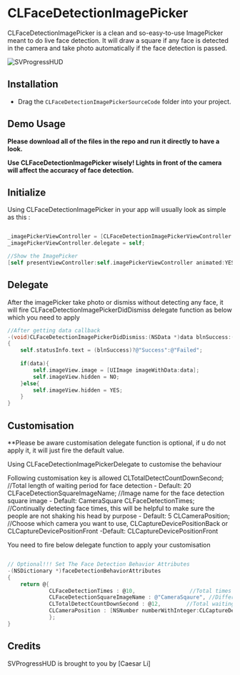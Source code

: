 # CLFaceDetectionImagePicker

CLFaceDetectionImagePicker is a clean and so-easy-to-use ImagePicker meant to do live face detection. 
It will draw a square if any face is detected in the camera and take photo automatically if the face detection is passed.

![SVProgressHUD](http://f.cl.ly/items/2G1F1Z0M0k0h2U3V1p39/SVProgressHUD.gif)

## Installation
* Drag the `CLFaceDetectionImagePickerSourceCode` folder into your project.


## Demo Usage

**Please download all of the files in the repo and run it directly to have a look.**

**Use CLFaceDetectionImagePicker wisely! Lights in front of the camera will affect the accuracy of face detection.**


## Initialize 
Using CLFaceDetectionImagePicker in your app will usually look as simple as this :


```objective-c

_imagePickerViewController = [CLFaceDetectionImagePickerViewController new];
_imagePickerViewController.delegate = self;

//Show the ImagePicker
[self presentViewController:self.imagePickerViewController animated:YES completion:nil];

```

## Delegate

After the imagePicker take photo or dismiss without detecting any face, it will fire CLFaceDetectionImagePickerDidDismiss delegate function as below which you need to apply

```objective-c
//After getting data callback
-(void)CLFaceDetectionImagePickerDidDismiss:(NSData *)data blnSuccess:(BOOL)blnSuccess
{
    self.statusInfo.text = (blnSuccess)?@"Success":@"Failed";
    
    if(data){
        self.imageView.image = [UIImage imageWithData:data];
        self.imageView.hidden = NO;
    }else{
        self.imageView.hidden = YES;
    }
}
```

## Customisation

**Please be aware customisation delegate function is optional, if u do not apply it, it will just fire the default value.

Using CLFaceDetectionImagePickerDelegate to customise the behaviour

Following customisation key is allowed
CLTotalDetectCountDownSecond;    //Total length of waiting period for face detection - Default: 20
CLFaceDetectionSquareImageName;  //Image name for the face detection square image    - Default: CameraSquare
CLFaceDetectionTimes;            //Continually detecting face times, this will be helpful to make sure the people are not shaking his head by purpose       - Default: 5
CLCameraPosition;                //Choose which camera you want to use, CLCaptureDevicePositionBack or CLCaptureDevicePositionFront  -Default: CLCaptureDevicePositionFront


You need to fire below delegate function to apply your customisation
```objective-c

// Optional!!! Set The Face Detection Behavior Attributes
-(NSDictionary *)faceDetectionBehaviorAttributes
{
    return @{
             CLFaceDetectionTimes : @10,                 //Total times for capture clear detected face images to prevent user shake their heads in purpose
             CLFaceDetectionSquareImageName : @"CameraSqaure", //Different FaceDetection Square Image. try to use "squarePNG" for different image
             CLTotalDetectCountDownSecond : @12,        //Total waiting time, after this value, the picker will auto closed no matter it get face detected or not.
             CLCameraPosition : [NSNumber numberWithInteger:CLCaptureDevicePositionFront] //Which camera try to use, Front or back.  CLCaptureDevicePositionBack or CLCaptureDevicePositionFront
             };
}

```



## Credits

SVProgressHUD is brought to you by [Caesar Li]